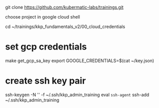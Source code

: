 
git clone https://github.com/kubermatic-labs/trainings.git 

<!-- TODO move subdir kkp_fundamentals to root -->
<!-- TODO rename tmp to .tmp -->

choose project in google cloud shell

<!-- TODO remove v2 -->
cd ~/trainings/kkp_fundamentals_v2/00_cloud_credentials
<!-- TODO maybe clone only subdir -->

# set gcp credentials
make get_gcp_sa_key
export GOOGLE_CREDENTIALS=$(cat ~/key.json)
<!-- TODO maybe move that stuff into secrets folder, also the kubeconfigs -->

# create ssh key pair
ssh-keygen -N '' -f ~/.ssh/kkp_admin_training
eval `ssh-agent`
ssh-add ~/.ssh/kkp_admin_training
